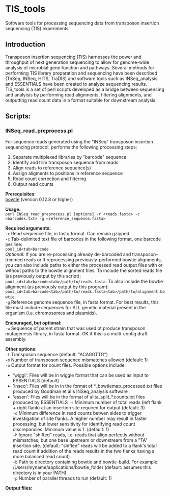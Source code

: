 # TIS_tools
Software tools for processing sequencing data from transposon insertion sequencing (TIS) experiments

## Introduction

Transposon insertion sequencing (TIS) harnesses the power and throughput of next generation sequencing to allow for genome-wide analysis of microbial gene function and pathways. Several methods for performing TIS library preparation and sequencing have been described (TnSeq, INSeq, HITS, TraDIS) and software tools such as INSeq_analysis and ESSENTIALS have been created to analyze sequencing results. TIS_tools is a set of perl scripts developed as a bridge between sequencing and analyisis by performing read alignments, filtering alignments, and outputting read count data in a format suitable for downstream analysis. 

## Scripts:

### INSeq_read_preprocess.pl 

For sequence reads generated using the "INSeq" transposon insertion sequencing protocol, performs the following processing steps:
  
  1. Separate multiplexed libraries by "barcode" sequence
  2. Identify and trim transposon sequence from reads
  3. Align reads to reference sequence(s)
  4. Assign aligments to positions in reference sequence
  5. Read count correction and filtering
  6. Output read counts
  
  **Prerequisites:**   
  [bowtie](http://bowtie-bio.sourceforge.net/index.shtml) (version 0.12.8 or higher)
  
  **Usage:**   
  `perl INSeq_read_preprocess.pl [options] -r <reads.fastq> -c <barcodes.txt> -g <reference_sequence.fasta>`

  **Required arguments:**  
  `-r` Read sequence file, in fastq format. Can remain gzipped.  
  `-c` Tab-delimited text file of barcodes in the following format, one barcode per line:  
  `pool_id<tab>barcode`  
  *Optional:* If you are re-processing already de-barcoded and transposon-trimmed reads or if reprocessing previously-performed bowtie alignments, you can also include paths to either the processed read output files with or without paths to the bowtie alignment files. To include the sorted reads file (as previously output by this script): `pool_id<tab>barcode<tab>/path/to/reads.fasta`. To also include the bowtie alignment (as previously output by this program): `pool_id<tab>barcode<tab>/path/to/reads.fasta<tab>/path/to/alignment.bowtie`.  
  `-g` Reference genome sequence file, in fasta format. For best results, this file must include sequences for ALL genetic material present in the organism (i.e. chromosomes and plasmids).
  
  **Encouraged, but optional:**  
  `-w` Sequence of parent strain that was used ot produce transposon mutagenesis library, in fasta format. OK if this is a multi-contig draft assembly.
  
  **Other options:**  
  `-t` Transposon sequence (default: "ACAGGTTG")  
  `-m` Number of transposon sequence mismatches allowed (default: 1)  
  `-o` Output format for count files. Possible options include:
  + 'wiggl': Files will be in wiggle format that can be used as input to ESSENTIALS (default)
  + 'inseq': Files will be in in the format of *_bowtiemap_processed.txt files produced by Goodman et al's INSeq_analysis software
  + 'essen': Files will be in the format of allta_split_*.counts.txt files produced by ESSENTIALS
  `-s` Minimum number of total reads (left flank + right flank) at an insertion site required for output (default: 3)  
  `-d` Minimum difference in read counts betwen sides to trigger investigation of site flanks. A higher number may result in faster processing, but lower sensitivity for identifying read count discrepancies. Minimum value is 1. (default: 1)  
  `-h` Ignore "shifted" reads, i.e. reads that align perfectly without mismatches, but one base upstream or downstream from a "TA" insertion site. (default: "shifted" reads will be added to a flank's total read count if addition of the reads results in the two flanks having a more balanced read count)  
  `-b` Path to directory containing bowtie and bowtie-build. For example: /Users/myname/applications/bowtie_folder (default: assumes this directory is in your PATH)  
  `-p` Number of parallel threads to run (default: 1)

**Output files:**    
